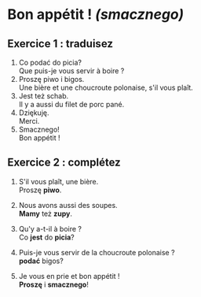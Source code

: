 # Bon appétit ! *(smacznego)*

## Exercice 1 : traduisez

1. Co podać do picia?  
Que puis-je vous servir à boire ?
2. Proszę piwo i bigos.  
Une bière et une choucroute polonaise, s'il vous plaît.
3. Jest też schab.  
Il y a aussi du filet de porc pané.
4. Dziękuję.  
Merci.
5. Smacznego!  
Bon appétit !

## Exercice 2 : complétez

1. S'il vous plaît, une bière.  
Proszę **piwo**.

2. Nous avons aussi des soupes.  
**Mamy** też **zupy**.

3. Qu'y a-t-il à boire ?  
Co **jest** do **picia**?

4. Puis-je vous servir de la choucroute polonaise ?  
**podać** bigos?

5. Je vous en prie et bon appétit !  
**Proszę** i **smacznego**!